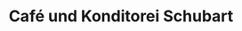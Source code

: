 ---
title: "Café und Konditorei Schubart"
url: /coburg/cafe-und-konditorei-schubart/
shop: Bäckerei
---